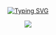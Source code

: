 

<!--
**travelless/travelless** is a ✨ _special_ ✨ repository because its `README.md` (this file) appears on your GitHub profile.

Here are some ideas to get you started:

- 🔭 I’m currently working on ...
- 🌱 I’m currently learning ...
- 👯 I’m looking to collaborate on ...
- 🤔 I’m looking for help with ...
- 💬 Ask me about ...
- 📫 How to reach me: ...
- 😄 Pronouns: ...
- ⚡ Fun fact: ...
-->
<p align="center">
<a href="https://git.io/typing-svg"><img src="https://readme-typing-svg.herokuapp.com?font=Fira+Code&pause=1000&color=F7F7F7&center=true&width=435&lines=Coding+World+!+!+!" alt="Typing SVG" /></a>
</p>
<p align="center">
<a title="github" target="_blank" href="https://github.com/travelless"><img src="https://img.shields.io/badge/dynamic/json?color=lightgrey&label=github&query=%24.data.totalSubs&suffix=followers&url=https%3A%2F%2Fapi.spencerwoo.com%2Fsubstats%2F%3Fsource%3Dgithub%26queryKey%3Dtravelless" ></a>
</p>
